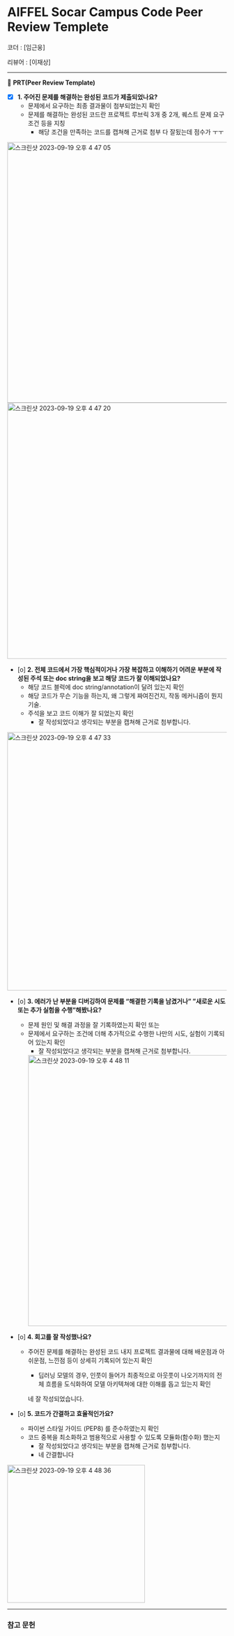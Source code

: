 # AIFFEL Socar Campus Code Peer Review Templete

코더 : [임근웅]

리뷰어 : [이재상]

---

🔑 **PRT(Peer Review Template)**

- [x]  **1. 주어진 문제를 해결하는 완성된 코드가 제출되었나요?**
    - 문제에서 요구하는 최종 결과물이 첨부되었는지 확인
    - 문제를 해결하는 완성된 코드란 프로젝트 루브릭 3개 중 2개, 퀘스트 문제 요구조건 등을 지칭
        - 해당 조건을 만족하는 코드를 캡쳐해 근거로 첨부
    다 잘됬는데 점수가 ㅜㅜ

<img width="597" alt="스크린샷 2023-09-19 오후 4 47 05" src="https://github.com/woongs9/first-repository/assets/74888190/0313e9fd-bf63-41d9-99ee-719aa5ddbba9">
<img width="587" alt="스크린샷 2023-09-19 오후 4 47 20" src="https://github.com/woongs9/first-repository/assets/74888190/371e5051-caaf-4be3-bf2b-2ca9f08d378c">

    
- [o]  **2. 전체 코드에서 가장 핵심적이거나 가장 복잡하고 이해하기 어려운 부분에 작성된 
주석 또는 doc string을 보고 해당 코드가 잘 이해되었나요?**
    - 해당 코드 블럭에 doc string/annotation이 달려 있는지 확인
    - 해당 코드가 무슨 기능을 하는지, 왜 그렇게 짜여진건지, 작동 메커니즘이 뭔지 기술.
    - 주석을 보고 코드 이해가 잘 되었는지 확인
        - 잘 작성되었다고 생각되는 부분을 캡쳐해 근거로 첨부합니다.
<img width="592" alt="스크린샷 2023-09-19 오후 4 47 33" src="https://github.com/woongs9/first-repository/assets/74888190/e9c2fda0-5dbe-4c26-9074-176e2a7981cd">

        
- [o]  **3. 에러가 난 부분을 디버깅하여 문제를 “해결한 기록을 남겼거나” 
”새로운 시도 또는 추가 실험을 수행”해봤나요?**
    - 문제 원인 및 해결 과정을 잘 기록하였는지 확인 또는
    - 문제에서 요구하는 조건에 더해 추가적으로 수행한 나만의 시도, 
    실험이 기록되어 있는지 확인
        - 잘 작성되었다고 생각되는 부분을 캡쳐해 근거로 첨부합니다.
        <img width="621" alt="스크린샷 2023-09-19 오후 4 48 11" src="https://github.com/woongs9/first-repository/assets/74888190/584ba27d-fc5c-4203-8d94-b282ab224409">

- [o]  **4. 회고를 잘 작성했나요?**
    - 주어진 문제를 해결하는 완성된 코드 내지 프로젝트 결과물에 대해
    배운점과 아쉬운점, 느낀점 등이 상세히 기록되어 있는지 확인
        - 딥러닝 모델의 경우,
        인풋이 들어가 최종적으로 아웃풋이 나오기까지의 전체 흐름을 도식화하여 
        모델 아키텍쳐에 대한 이해를 돕고 있는지 확인

        네 잘 작성되었습니다.

- [o]  **5. 코드가 간결하고 효율적인가요?**
    - 파이썬 스타일 가이드 (PEP8) 를 준수하였는지 확인
    - 코드 중복을 최소화하고 범용적으로 사용할 수 있도록 모듈화(함수화) 했는지
        - 잘 작성되었다고 생각되는 부분을 캡쳐해 근거로 첨부합니다.
        - 네 간결합니다
<img width="316" alt="스크린샷 2023-09-19 오후 4 48 36" src="https://github.com/woongs9/first-repository/assets/74888190/f1477f47-aac9-4144-be71-674f54f2224d">

---
### 참고 문헌

